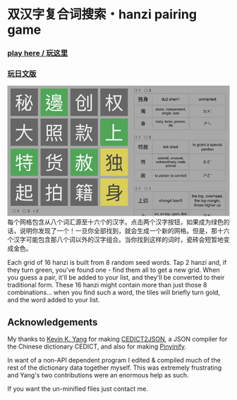 # 双汉字复合词搜索・hanzi pairing game

### [play here / 玩这里](https://callumbeaney.github.io/chinese-wordsearch-game/)
### [玩日文版](https://callumbeaney.github.io/kanji-pair-game/)

<img src="https://raw.githubusercontent.com/CallumBeaney/chinese-wordsearch-game/master/pic.jpg" style="width: 700px">  
每个网格包含从八个词汇源至十六个的汉字。点击两个汉字按钮，如果成为绿色的话，说明你发现了一个！一旦你全部找到，就会生成一个新的网格。但是，那十六个汉字可能包含那八个词以外的汉字组合。当你找到这样的词时，瓷砖会短暂地变成金色。  
  
Each grid of 16 hanzi is built from 8 random seed words. Tap 2 hanzi and, if they turn green, you've found one - find them all to get a new grid. When you guess a pair, it'll be added to your list, and they'll be converted to their traditional form. 
These 16 hanzi might contain more than just those 8 combinations... when you find such a word, the tiles will briefly turn gold, and the word added to your list. 

## Acknowledgements 
My thanks to [Kevin K. Yang](https://github.com/kevb34ns) for making [CEDICT2JSON](https://github.com/kevb34ns/CEDICT2JSON), a JSON compiler for the Chinese dictionary CEDICT, and also for making [Pinyinify](https://github.com/kevb34ns/pinyinify).  
  
In want of a non-API dependent program I edited & compiled much of the rest of the dictionary data together myself. This was extremely frustrating and Yang's two contributions were an enormous help as such.  
  
If you want the un-minified files just contact me.  
